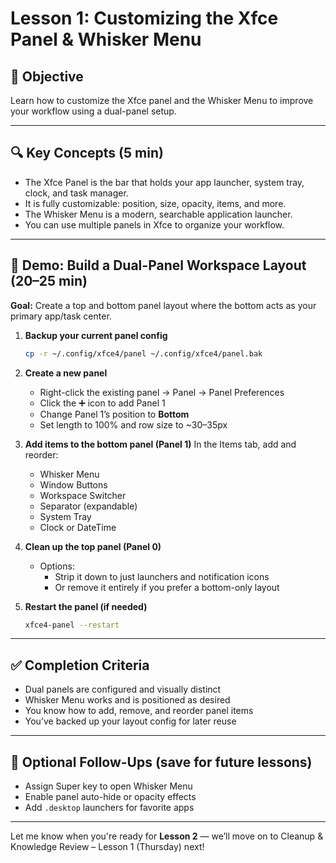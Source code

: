 # Lesson 1: Customizing the Xfce Panel & Whisker Menu

## 🧠 Objective
Learn how to customize the Xfce panel and the Whisker Menu to improve your workflow using a dual-panel setup.

---

## 🔍 Key Concepts (5 min)
- The Xfce Panel is the bar that holds your app launcher, system tray, clock, and task manager.
- It is fully customizable: position, size, opacity, items, and more.
- The Whisker Menu is a modern, searchable application launcher.
- You can use multiple panels in Xfce to organize your workflow.

---

## 🧪 Demo: Build a Dual-Panel Workspace Layout (20–25 min)
**Goal:** Create a top and bottom panel layout where the bottom acts as your primary app/task center.

1. **Backup your current panel config**
   ```bash
   cp -r ~/.config/xfce4/panel ~/.config/xfce4/panel.bak
   ```

2. **Create a new panel**
   - Right-click the existing panel → Panel → Panel Preferences
   - Click the ➕ icon to add Panel 1
   - Change Panel 1’s position to **Bottom**
   - Set length to 100% and row size to ~30–35px

3. **Add items to the bottom panel (Panel 1)**
   In the Items tab, add and reorder:
   - Whisker Menu
   - Window Buttons
   - Workspace Switcher
   - Separator (expandable)
   - System Tray
   - Clock or DateTime

4. **Clean up the top panel (Panel 0)**
   - Options:
     - Strip it down to just launchers and notification icons
     - Or remove it entirely if you prefer a bottom-only layout

5. **Restart the panel (if needed)**
   ```bash
   xfce4-panel --restart
   ```

---

## ✅ Completion Criteria
- Dual panels are configured and visually distinct
- Whisker Menu works and is positioned as desired
- You know how to add, remove, and reorder panel items
- You’ve backed up your layout config for later reuse

---

## 🧭 Optional Follow-Ups (save for future lessons)
- Assign Super key to open Whisker Menu
- Enable panel auto-hide or opacity effects
- Add `.desktop` launchers for favorite apps

---

Let me know when you're ready for **Lesson 2** — we’ll move on to Cleanup & Knowledge Review – Lesson 1 (Thursday) next!